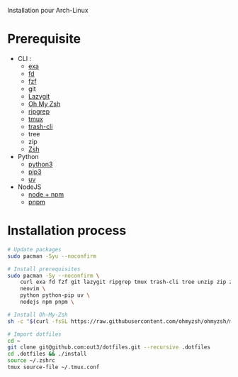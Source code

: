 Installation pour Arch-Linux

# Prerequisite
- CLI :
    - [exa](https://github.com/ogham/exa)
    - [fd](https://github.com/sharkdp/fd)
    - [fzf](https://github.com/junegunn/fzf)
    - git
    - [Lazygit](https://github.com/jesseduffield/lazygit)
    - [Oh My Zsh](https://github.com/ohmyzsh/ohmyzsh)
    - [ripgrep](https://github.com/BurntSushi/ripgrep)
    - [tmux](https://github.com/tmux/tmux/wiki/Installing)
    - [trash-cli](https://github.com/andreafrancia/trash-cli)
    - tree
    - zip
    - [Zsh](https://www.zsh.org/)
- Python
    - [python3](https://www.python.org/)
    - [pip3](https://pypi.org/project/pip/)
    - [uv](https://github.com/astral-sh/uv)
- NodeJS
	- [node + npm](https://github.com/nodesource/distributions)
	- [pnpm](https://github.com/pnpm/pnpm)

# Installation process
```bash
# Update packages
sudo pacman -Syu --noconfirm

# Install prerequisites
sudo pacman -Sy --noconfirm \
    curl exa fd fzf git lazygit ripgrep tmux trash-cli tree unzip zip zsh \
    neovim \
    python python-pip uv \
    nodejs npm pnpm \

# Install Oh-My-Zsh
sh -c "$(curl -fsSL https://raw.githubusercontent.com/ohmyzsh/ohmyzsh/master/tools/install.sh)"

# Import dotfiles
cd ~
git clone git@github.com:out3/dotfiles.git --recursive .dotfiles
cd .dotfiles && ./install
source ~/.zshrc
tmux source-file ~/.tmux.conf
```

